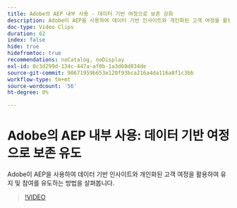 ```yaml
---
title: Adobe의 AEP 내부 사용 - 데이터 기반 여정으로 보존 강화
description: Adobe이 AEP을 사용하여 데이터 기반 인사이트와 개인화된 고객 여정을 활용하여 유지 및 참여를 유도하는 방법을 살펴봅니다.
doc-type: Video Clips
duration: 62
index: false
hide: true
hidefromtoc: true
recommendations: noCatalog, noDisplay
exl-id: 0c3d299d-134c-447a-af0b-1a3d60d834de
source-git-commit: 90671959b653e120f93bca216a4da116a8f1c3bb
workflow-type: tm+mt
source-wordcount: '56'
ht-degree: 0%

---
```


# Adobe의 AEP 내부 사용: 데이터 기반 여정으로 보존 유도

Adobe이 AEP을 사용하여 데이터 기반 인사이트와 개인화된 고객 여정을 활용하여 유지 및 참여를 유도하는 방법을 살펴봅니다.

<!-- 62_S655_3442541_61_adobes-internal-use-of-aep-driving-retention-with-datadriven-journeys -->
>[!VIDEO](https://video.tv.adobe.com/v/3458264/?learn=on&enablevpops=true)
